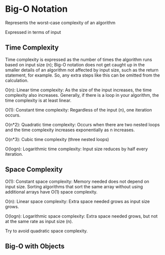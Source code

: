 # Big-O Notation

Represents the worst-case complexity of an algorithm

Expressed in terms of input

## Time Complexity

Time complexity is expressed as the number of times the algorithm runs based on input size (n);
Big-O notation does not get caught up in the smaller details of an algorithm not affected by input size, such as the return statement, for example. So, any extra steps like this can be omitted from the calculation.

O(n): Linear time complexity: As the size of the input increases, the time complexity also increases.
Generally, if there is a loop in your algorithm, the time complexity is at least linear.

O(1): Constant time complexity: Regardless of the input (n), one iteration occurs.

O(n*2): Quadratic time complexity: Occurs when there are two nested loops and the time complexity increases exponentially as n increases.

O(n*3): Cubic time complexity (three nested loops)

O(logn): Logarithmic time complexity: Input size reduces by half every iteration.

## Space Complexity

O(1): Constant space complexity: Memory needed does not depend on input size. Sorting algorithms that sort the same array without using additional arrays have O(1) space complexity.

O(n): Linear space complexity: Extra space needed grows as input size grows.

O(logn): Logarithmic space complexity: Extra space needed grows, but not at the same rate as input size (n).

Try to avoid quadratic space complexity.

## Big-O with Objects